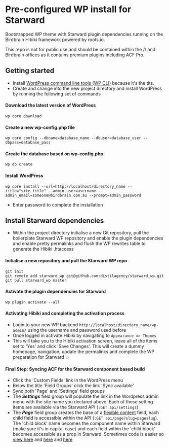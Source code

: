 # Pre-configured WP install for Starward

Bootstrapped WP theme with Starward plugin dependencies running on the Birdbrain Hibiki framework powered by roots.io.

This repo is not for public use and should be contained within the // and Birdbrain offices as it contains premium plugins including ACF Pro.

## Getting started

- Install [WordPress command line tools (WP CLI)](http://wp-cli.org) because it's the tits.
- Create and change into the new project directory and install WordPress by running the following set of commands

#### Download the latest version of WordPress
```
wp core download
```
#### Create a new wp-config.php file
```
wp core config --dbname=database_name --dbuser=database_user --dbpass=database_pass
```
#### Create the database based on wp-config.php
```
wp db create
```
#### Install WordPress

```
wp core install --url=http://localhost/directory_name --title="site_title" --admin_user=username --admin_email=someone@birdbrain.com.au --prompt=admin_password
```
- Enter password to complete the installation

## Install Starward dependencies

- Within the project directory initialise a new Git repository, pull the boilerplate Starward WP repository and enable the plugin dependencies and enable pretty permalinks and flush the WP rewrites table to generate the Hibiki .htaccess

#### Initialise a new repository and pull the Starward WP repo

```
git init
git remote add starward_wp git@github.com:distilagency/starward_wp.git
git pull starward_wp master
```

#### Activate the plugin dependencies for Starward
```
wp plugin activate --all
```

#### Activating Hibiki and completing the activation process
- Login to your new WP backend `http://localhost/directory_name/wp-admin/` using the username and password used before
- Once logged in activate Hibiki by navigating to `Appearance => Themes`
- This will take you to the Hibiki activation screen, leave all of the items set to 'Yes' and click 'Save Changes'. This will create a dummy homepage, navigation, update the permalinks and complete the WP preparation for Starward :boom:

#### Final Step: Syncing ACF for the Starward component based build
- Click the 'Custom Fields' link in the WordPress menu
- Below the title 'Field Groups' click the link 'Sync available'
- Sync both 'Page' and 'Settings' field groups
- The ***Settings*** field group will populate the link in the Wordpress admin menu with the site name you declared above. Each of these setting items are available via the Starward API (`:GET api/settings`)
- The ***Page*** field group creates the base of a [flexible content](https://www.advancedcustomfields.com/resources/flexible-content/) field, each child field is accessible within the API (`:GET api/page?slug=pageslug`). The 'child block' name becomes the component name within Starward (make sure it's in capital case) and each field within the 'child block' becomes accessible as a prop in Starward. Sometimes code is easier so [view here](https://github.com/distilagency/starward/blob/master/app/components/Page/PageContent.jsx#L9-L24) and [here](https://github.com/distilagency/starward/blob/master/app/components/Acf/Layout/index.js) and [here](https://github.com/distilagency/starward/tree/master/app/components/Acf/Layout)
